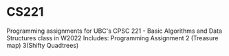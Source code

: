 # CS221
Programming assignments for UBC's CPSC 221 - Basic Algorithms and Data Structures class in W2022
Includes: 
Programming Assignment 2 (Treasure map) 3(Shifty Quadtrees)
